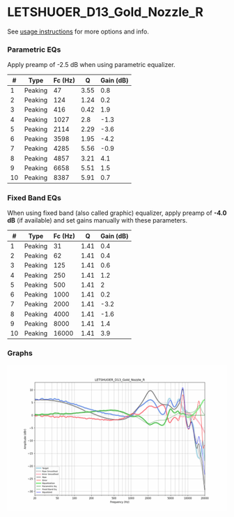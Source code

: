 # LETSHUOER_D13_Gold_Nozzle_R
See [usage instructions](https://github.com/jaakkopasanen/AutoEq#usage) for more options and info.

### Parametric EQs
Apply preamp of -2.5 dB when using parametric equalizer.

|   # | Type    |   Fc (Hz) |    Q |   Gain (dB) |
|-----|---------|-----------|------|-------------|
|   1 | Peaking |        47 | 3.55 |         0.8 |
|   2 | Peaking |       124 | 1.24 |         0.2 |
|   3 | Peaking |       416 | 0.42 |         1.9 |
|   4 | Peaking |      1027 | 2.8  |        -1.3 |
|   5 | Peaking |      2114 | 2.29 |        -3.6 |
|   6 | Peaking |      3598 | 1.95 |        -4.2 |
|   7 | Peaking |      4285 | 5.56 |        -0.9 |
|   8 | Peaking |      4857 | 3.21 |         4.1 |
|   9 | Peaking |      6658 | 5.51 |         1.5 |
|  10 | Peaking |      8387 | 5.91 |         0.7 |

### Fixed Band EQs
When using fixed band (also called graphic) equalizer, apply preamp of **-4.0 dB** (if available) and set gains manually with these parameters.

|   # | Type    |   Fc (Hz) |    Q |   Gain (dB) |
|-----|---------|-----------|------|-------------|
|   1 | Peaking |        31 | 1.41 |         0.4 |
|   2 | Peaking |        62 | 1.41 |         0.4 |
|   3 | Peaking |       125 | 1.41 |         0.6 |
|   4 | Peaking |       250 | 1.41 |         1.2 |
|   5 | Peaking |       500 | 1.41 |         2   |
|   6 | Peaking |      1000 | 1.41 |         0.2 |
|   7 | Peaking |      2000 | 1.41 |        -3.2 |
|   8 | Peaking |      4000 | 1.41 |        -1.6 |
|   9 | Peaking |      8000 | 1.41 |         1.4 |
|  10 | Peaking |     16000 | 1.41 |         3.9 |

### Graphs
![](./LETSHUOER_D13_Gold_Nozzle_R.png)
